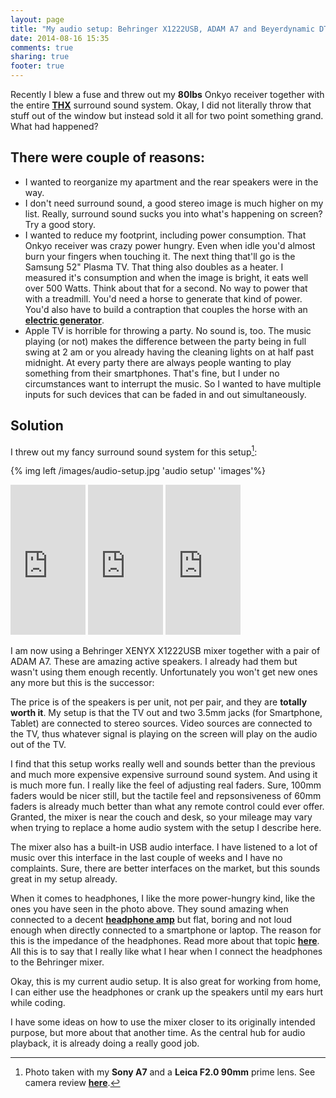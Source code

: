 ```yaml
---
layout: page
title: "My audio setup: Behringer X1222USB, ADAM A7 and Beyerdynamic DT-990"
date: 2014-08-16 15:35
comments: true
sharing: true
footer: true
---
```

Recently I blew a fuse and threw out my **80lbs** Onkyo receiver together with the entire **[THX](http://en.wikipedia.org/wiki/THX)** surround sound system. Okay, I did not literally throw that stuff out of the window but instead sold it all for two point something grand. What had happened?

## There were couple of reasons:
* I wanted to reorganize my apartment and the rear speakers were in the way.
* I don't need surround sound, a good stereo image is much higher on my list. Really, surround sound sucks you into what's happening on screen? Try a good story.
* I wanted to reduce my footprint, including power consumption. That Onkyo receiver was crazy power hungry. Even when idle you'd almost burn your fingers when touching it. The next thing that'll go is the Samsung 52" Plasma TV. That thing also doubles as a heater. I measured it's consumption and when the image is bright, it eats well over 500 Watts. Think about that for a second. No way to power that with a treadmill. You'd need a horse to generate that kind of power. You'd also have to build a contraption that couples the horse with an **[electric generator](http://en.wikipedia.org/wiki/Electric_generator)**.
* Apple TV is horrible for throwing a party. No sound is, too. The music playing (or not) makes the difference between the party being in full swing at 2 am or you already having the cleaning lights on at half past midnight. At every party there are always people wanting to play something from their smartphones. That's fine, but I under no circumstances want to interrupt the music. So I wanted to have multiple inputs for such devices that can be faded in and out simultaneously.

## Solution
I threw out my fancy surround sound system for this setup[^1]:

{% img left /images/audio-setup.jpg 'audio setup' 'images'%}

<iframe style="width:120px;height:240px;" marginwidth="0" marginheight="0" scrolling="no" frameborder="0" src="http://r.matthiasnehlsen.com/x1222usb/iframe">
</iframe>

<iframe style="width:120px;height:240px;" marginwidth="0" marginheight="0" scrolling="no" frameborder="0" src="http://r.matthiasnehlsen.com/dt990/iframe">
</iframe>

<iframe style="width:120px;height:240px;" marginwidth="0" marginheight="0" scrolling="no" frameborder="0" src="http://r.matthiasnehlsen.com/adam-a7x/iframe">
</iframe>

I am now using a Behringer XENYX X1222USB mixer together with a pair of ADAM A7. These are amazing active speakers. I already had them but wasn't using them enough recently. Unfortunately you won't get new ones any more but this is the successor:

The price is of the speakers is per unit, not per pair, and they are **totally worth it**. My setup is that the TV out and two 3.5mm jacks (for Smartphone, Tablet) are connected to stereo sources. Video sources are connected to the TV, thus whatever signal is playing on the screen will play on the audio out of the TV.

I find that this setup works really well and sounds better than the previous and much more expensive expensive surround sound system. And using it is much more fun. I really like the feel of adjusting real faders. Sure, 100mm faders would be nicer still, but the tactile feel and repsonsiveness of 60mm faders is already much better than what any remote control could ever offer. Granted, the mixer is near the couch and desk, so your mileage may vary when trying to replace a home audio system with the setup I describe here.

The mixer also has a built-in USB audio interface. I have listened to a lot of music over this interface in the last couple of weeks and I have no complaints. Sure, there are better interfaces on the market, but this sounds great in my setup already. 

When it comes to headphones, I like the more power-hungry kind, like the ones you have seen in the photo above. They sound amazing when connected to a decent **[headphone amp](http://en.wikipedia.org/wiki/Headphone_amplifier)** but flat, boring and not loud enough when directly connected to a smartphone or laptop. The reason for this is the impedance of the headphones. Read more about that topic **[here](http://nwavguy.blogspot.de/2011/02/headphone-impedance-explained.html)**. All this is to say that I really like what I hear when I connect the headphones to the Behringer mixer.

Okay, this is my current audio setup. It is also great for working from home, I can either use the headphones or crank up the speakers until my ears hurt while coding.

I have some ideas on how to use the mixer closer to its originally intended purpose, but more about that another time. As the central hub for audio playback, it is already doing a really good job. 

[^1]: Photo taken with my **Sony A7** and a **Leica F2.0 90mm** prime lens. See camera review **[here](/reviews/sony-a7)**.